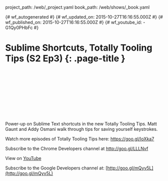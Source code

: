 project_path: /web/_project.yaml
book_path: /web/shows/_book.yaml

{# wf_autogenerated #}
{# wf_updated_on: 2015-10-27T16:16:55.000Z #}
{# wf_published_on: 2015-10-27T16:16:55.000Z #}
{# wf_youtube_id: -G1Qy0PHbFc #}

# Sublime Shortcuts, Totally Tooling Tips (S2 Ep3) {: .page-title }


<div class="video-wrapper">
  <iframe class="devsite-embedded-youtube-video" data-video-id="-G1Qy0PHbFc"
          data-autohide="1" data-showinfo="0" frameborder="0" allowfullscreen>
  </iframe>
</div>

Power-up on Sublime Text shortcuts in the new Totally Tooling Tips. Matt Gaunt and Addy Osmani walk through tips for saving yourself keystrokes.

Watch more episodes of Totally Tooling Tips here: https://goo.gl/IoXka7

Subscribe to the Chrome Developers channel at http://goo.gl/LLLNvf

View on [YouTube](https://youtu.be/-G1Qy0PHbFc)

Subscribe to the Google Developers channel at: [http://goo.gl/mQyv5L](http://goo.gl/mQyv5L)
